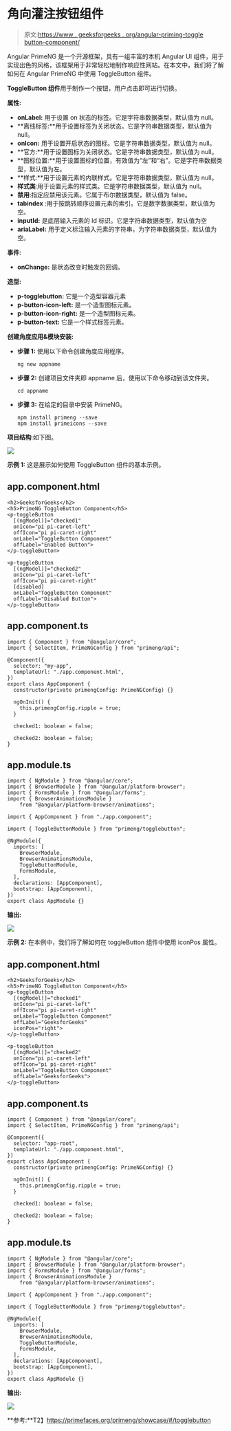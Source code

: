 # 角向灌注按钮组件

> 原文:[https://www . geeksforgeeks . org/angular-priming-toggle button-component/](https://www.geeksforgeeks.org/angular-primeng-togglebutton-component/)

Angular PrimeNG 是一个开源框架，具有一组丰富的本机 Angular UI 组件，用于实现出色的风格，该框架用于非常轻松地制作响应性网站。在本文中，我们将了解如何在 Angular PrimeNG 中使用 ToggleButton 组件。

**ToggleButton 组件**用于制作一个按钮，用户点击即可进行切换。

**属性:**

*   **onLabel:** 用于设置 on 状态的标签。它是字符串数据类型，默认值为 null。
*   **离线标签:**用于设置标签为关闭状态。它是字符串数据类型，默认值为 null。
*   **onIcon:** 用于设置开启状态的图标。它是字符串数据类型，默认值为 null。
*   **官方:**用于设置图标为关闭状态。它是字符串数据类型，默认值为 null。
*   **图标位置:**用于设置图标的位置，有效值为“左”和“右”。它是字符串数据类型，默认值为左。
*   **样式:**用于设置元素的内联样式。它是字符串数据类型，默认值为 null。
*   **样式类**:用于设置元素的样式类。它是字符串数据类型，默认值为 null。
*   **禁用**:指定应禁用该元素。它属于布尔数据类型，默认值为 false。
*   **tabindex** :用于按跳转顺序设置元素的索引。它是数字数据类型，默认值为空。
*   **inputId:** 是底层输入元素的 Id 标识。它是字符串数据类型，默认值为空
*   **ariaLabel:** 用于定义标注输入元素的字符串，为字符串数据类型，默认值为空。

**事件:**

*   **onChange:** 是状态改变时触发的回调。

**造型:**

*   **p-togglebutton:** 它是一个造型容器元素
*   **p-button-icon-left:** 是一个造型图标元素。
*   **p-button-icon-right:** 是一个造型图标元素。
*   **p-button-text:** 它是一个样式标签元素。

**创建角度应用&模块安装:**

*   **步骤 1:** 使用以下命令创建角度应用程序。

    ```
    ng new appname
    ```

*   **步骤 2:** 创建项目文件夹即 appname 后，使用以下命令移动到该文件夹。

    ```
    cd appname
    ```

*   **步骤 3:** 在给定的目录中安装 PrimeNG。

    ```
    npm install primeng --save
    npm install primeicons --save
    ```

**项目结构**:如下图。

![](img/6e2ac1499ceea2e58d3439c1f9f0d39a.png)

**示例 1:** 这是展示如何使用 ToggleButton 组件的基本示例。

## app.component.html

```
<h2>GeeksforGeeks</h2>
<h5>PrimeNG ToggleButton Component</h5>
<p-toggleButton
  [(ngModel)]="checked1"
  onIcon="pi pi-caret-left"
  offIcon="pi pi-caret-right"
  onLabel="ToggleButton Component"
  offLabel="Enabled Button">
</p-toggleButton>

<p-toggleButton
  [(ngModel)]="checked2"
  onIcon="pi pi-caret-left"
  offIcon="pi pi-caret-right"
  [disabled]
  onLabel="ToggleButton Component"
  offLabel="Disabled Button">
</p-toggleButton>
```

## app.component.ts

```
import { Component } from "@angular/core";
import { SelectItem, PrimeNGConfig } from "primeng/api";

@Component({
  selector: "my-app",
  templateUrl: "./app.component.html",
})
export class AppComponent {
  constructor(private primengConfig: PrimeNGConfig) {}

  ngOnInit() {
    this.primengConfig.ripple = true;
  }

  checked1: boolean = false;

  checked2: boolean = false;
}
```

## app.module.ts

```
import { NgModule } from "@angular/core";
import { BrowserModule } from "@angular/platform-browser";
import { FormsModule } from "@angular/forms";
import { BrowserAnimationsModule } 
    from "@angular/platform-browser/animations";

import { AppComponent } from "./app.component";

import { ToggleButtonModule } from "primeng/togglebutton";

@NgModule({
  imports: [
    BrowserModule,
    BrowserAnimationsModule,
    ToggleButtonModule,
    FormsModule,
  ],
  declarations: [AppComponent],
  bootstrap: [AppComponent],
})
export class AppModule {}
```

**输出:**

![](img/6beab374dfd177736a4a7a7285ca6780.png)

**示例 2:** 在本例中，我们将了解如何在 toggleButton 组件中使用 iconPos 属性。

## app.component.html

```
<h2>GeeksforGeeks</h2>
<h5>PrimeNG ToggleButton Component</h5>
<p-toggleButton
  [(ngModel)]="checked1"
  onIcon="pi pi-caret-left"
  offIcon="pi pi-caret-right"
  onLabel="ToggleButton Component"
  offLabel="GeeksforGeeks"
  iconPos="right">
</p-toggleButton>

<p-toggleButton
  [(ngModel)]="checked2"
  onIcon="pi pi-caret-left"
  offIcon="pi pi-caret-right"
  onLabel="ToggleButton Component"
  offLabel="GeeksforGeeks">
</p-toggleButton>
```

## app.component.ts

```
import { Component } from "@angular/core";
import { SelectItem, PrimeNGConfig } from "primeng/api";

@Component({
  selector: "app-root",
  templateUrl: "./app.component.html",
})
export class AppComponent {
  constructor(private primengConfig: PrimeNGConfig) {}

  ngOnInit() {
    this.primengConfig.ripple = true;
  }

  checked1: boolean = false;

  checked2: boolean = false;
}
```

## app.module.ts

```
import { NgModule } from "@angular/core";
import { BrowserModule } from "@angular/platform-browser";
import { FormsModule } from "@angular/forms";
import { BrowserAnimationsModule } 
    from "@angular/platform-browser/animations";

import { AppComponent } from "./app.component";

import { ToggleButtonModule } from "primeng/togglebutton";

@NgModule({
  imports: [
    BrowserModule,
    BrowserAnimationsModule,
    ToggleButtonModule,
    FormsModule,
  ],
  declarations: [AppComponent],
  bootstrap: [AppComponent],
})
export class AppModule {}
```

**输出:**

![](img/4a4de2bfd3c6a867b7094fd1848399fd.png)

**参考:**T2】https://primefaces.org/primeng/showcase/#/togglebutton